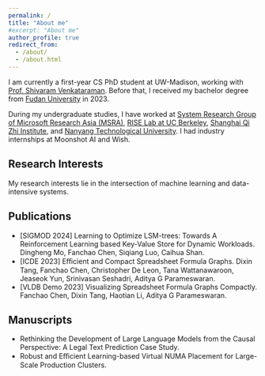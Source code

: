 ```yaml
---
permalink: /
title: "About me"
#excerpt: "About me"
author_profile: true
redirect_from: 
  - /about/
  - /about.html
---
```


I am currently a first-year CS PhD student at UW-Madison, working with [Prof. Shivaram Venkataraman](https://shivaram.org/). Before that, I received my bachelor degree from [Fudan University](https://www.fudan.edu.cn/) in 2023.

During my undergraduate studies, I have worked at [System Research Group of Microsoft Research Asia (MSRA)](https://www.microsoft.com/en-us/research/research-area/systems-and-networking/), [RISE Lab at UC Berkeley](https://rise.cs.berkeley.edu/), [Shanghai Qi Zhi Institute](https://sqz.ac.cn/), and [Nanyang Technological University](https://www.ntu.edu.sg/scse). I had industry internships at Moonshot AI and Wish.

## Research Interests
My research interests lie in the intersection of machine learning and data-intensive systems.

## Publications
- [SIGMOD 2024] Learning to Optimize LSM-trees: Towards A Reinforcement Learning based Key-Value Store for Dynamic Workloads. Dingheng Mo, Fanchao Chen, Siqiang Luo, Caihua Shan.
- [ICDE 2023] Eﬃcient and Compact Spreadsheet Formula Graphs. Dixin Tang, Fanchao Chen, Christopher De Leon, Tana Wattanawaroon, Jeaseok Yun, Srinivasan Seshadri, Aditya G Parameswaran.
- [VLDB Demo 2023] Visualizing Spreadsheet Formula Graphs Compactly. Fanchao Chen, Dixin Tang, Haotian Li, Aditya G Parameswaran.

## Manuscripts
- Rethinking the Development of Large Language Models from the Causal Perspective: A Legal Text Prediction Case Study.
- Robust and Eﬃcient Learning-based Virtual NUMA Placement for Large-Scale Production Clusters.
